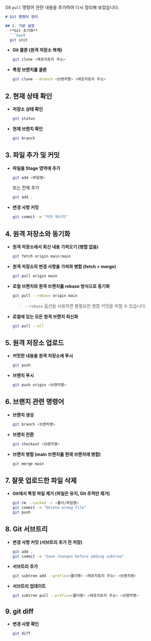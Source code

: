 Git `pull` 명령어 관련 내용을 추가하여 다시 정리해 보았습니다.  

```markdown
# Git 명령어 정리

## 1. 기본 설정
- **Git 초기화**  
  ```bash
  git init
  ```
- **Git 클론 (원격 저장소 복제)**  
  ```bash
  git clone <레포지토리 주소>
  ```
- **특정 브랜치를 클론**  
  ```bash
  git clone --branch <브랜치명> <레포지토리 주소>
  ```

## 2. 현재 상태 확인
- **저장소 상태 확인**  
  ```bash
  git status
  ```
- **현재 브랜치 확인**  
  ```bash
  git branch
  ```

## 3. 파일 추가 및 커밋
- **파일을 Stage 영역에 추가**  
  ```bash
  git add <파일명>
  ```
  또는 전체 추가  
  ```bash
  git add .
  ```
- **변경 사항 커밋**  
  ```bash
  git commit -m "커밋 메시지"
  ```

## 4. 원격 저장소와 동기화
- **원격 저장소에서 최신 내용 가져오기 (병합 없음)**  
  ```bash
  git fetch origin main:main
  ```
- **원격 저장소의 변경 사항을 가져와 병합 (fetch + merge)**  
  ```bash
  git pull origin main
  ```
- **로컬 브랜치와 원격 브랜치를 rebase 방식으로 동기화**  
  ```bash
  git pull --rebase origin main
  ```
  > `--rebase` 옵션을 사용하면 불필요한 병합 커밋을 피할 수 있습니다.  
- **로컬에 있는 모든 원격 브랜치 최신화**  
  ```bash
  git pull --all
  ```

## 5. 원격 저장소 업로드
- **커밋한 내용을 원격 저장소에 푸시**  
  ```bash
  git push
  ```
- **브랜치 푸시**  
  ```bash
  git push origin <브랜치명>
  ```

## 6. 브랜치 관련 명령어
- **브랜치 생성**  
  ```bash
  git branch <브랜치명>
  ```
- **브랜치 전환**  
  ```bash
  git checkout <브랜치명>
  ```
- **브랜치 병합 (main 브랜치를 현재 브랜치에 병합)**  
  ```bash
  git merge main
  ```

## 7. 잘못 업로드한 파일 삭제
- **Git에서 특정 파일 제거 (파일은 유지, Git 추적만 제거)**  
  ```bash
  git rm --cached -r <폴더/파일명>
  git commit -m "Delete wrong file"
  git push
  ```

## 8. Git 서브트리
- **변경 사항 커밋 (서브트리 추가 전 저장)**  
  ```bash
  git add .
  git commit -m "Save changes before adding subtree"
  ```
- **서브트리 추가**  
  ```bash
  git subtree add --prefix=<폴더명> <레포지토리 주소> <브랜치명>
  ```
- **서브트리 업데이트**  
  ```bash
  git subtree pull --prefix=<폴더명> <레포지토리 주소> <브랜치명>
  ```
## 9. git diff
- **변경 사항 확인**  
  ```bash
  git diff
  ```

```

